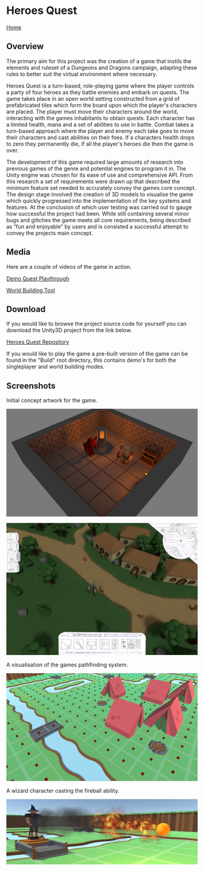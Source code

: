 # Heroes Quest

[Home](../index.md)

## Overview

The primary aim for this project was the creation of a game that instils the elements and ruleset of a Dungeons and Dragons campaign, adapting these rules to better suit the virtual environment where necessary.

Heroes Quest is a turn-based, role-playing game where the player controls a party of four heroes as they battle enemies and embark on quests. The game takes place in an open world setting constructed from a grid of prefabricated tiles which form the board upon which the player's characters are placed. The player must move their characters around the world, interacting with the games inhabitants to obtain quests. Each character has a limited health, mana and a set of abilities to use in battle. Combat takes a turn-based approach where the player and enemy each take goes to move their characters and cast abilities on their foes. If a characters health drops to zero they permanently die, if all the player's heroes die then the game is over.

The development of this game required large amounts of research into previous games of the genre and potential engines to program it in. The Unity engine was chosen for its ease of use and comprehensive API. From this research a set of requirements were drawn up that described the minimum feature set needed to accurately convey the games core concept. The design stage involved the creation of 3D models to visualise the game which quickly progressed into the implementation of the key systems and features. At the conclusion of which user testing was carried out to gauge how successful the project had been. While still containing several minor bugs and glitches the game meets all core requirements, being described as “fun and enjoyable” by users and is consisted a successful attempt to convey the projects main concept.

## Media

Here are a couple of videos of the game in action.

[Demo Quest Playthrough](https://www.youtube.com/watch?v=QcLW9PhAsSo)

[World Building Tool](https://www.youtube.com/watch?v=5QVUJDFojOo)

## Download

If you would like to browse the project source code for yourself you can download the Unity3D project from the link below.

[Heroes Quest Repository](https://github.com/JGoodHub/Heroes-Quest)

If you would like to play the game a pre-built version of the game can be found in the "Build" root directory, this contains demo's for both the singleplayer and world building modes.

## Screenshots

Initial concept artwork for the game.

![Image of Concept 1](../assets/images/heroes_quest/concept_1.png)

![Image of Concept 2](../assets/images/heroes_quest/concept_2.png)

A visualisation of the games pathfinding system.

![Image of Pathfinding](../assets/images/heroes_quest/pathfinding.png)

A wizard character casting the fireball ability.

![Image of Spellcasting](../assets/images/heroes_quest/fireball.png)
